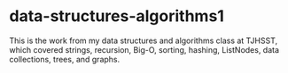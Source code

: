 # data-structures-algorithms1

This is the work from my data structures and algorithms class at TJHSST, which covered strings, recursion, Big-O, sorting, hashing, ListNodes, data collections, trees, and graphs.
